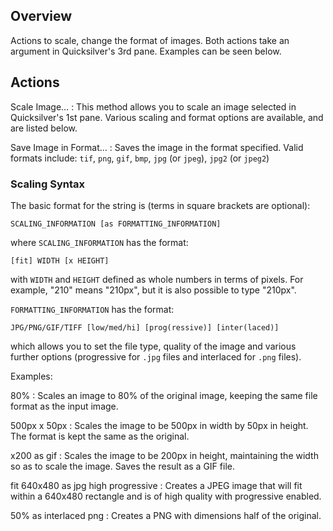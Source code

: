 ## Overview ##

Actions to scale, change the format of images. Both actions take an argument in Quicksilver's 3rd pane. Examples can be seen below.

## Actions ##

Scale Image…
  : This method allows you to scale an image selected in Quicksilver's 1st pane. Various scaling and format options are available, and are listed below.

Save Image in Format…
  : Saves the image in the format specified. Valid formats include:
  `tif`, `png`, `gif`, `bmp`, `jpg` (or `jpeg`), `jpg2` (or `jpeg2`)

### Scaling Syntax ###

The basic format for the string is (terms in square brackets are optional):

    SCALING_INFORMATION [as FORMATTING_INFORMATION]

where `SCALING_INFORMATION` has the format: 

    [fit] WIDTH [x HEIGHT]

with `WIDTH` and `HEIGHT` defined as whole numbers in terms of pixels. For example, "210" means "210px", but it is also possible to type "210px".

`FORMATTING_INFORMATION` has the format:

    JPG/PNG/GIF/TIFF [low/med/hi] [prog(ressive)] [inter(laced)]

which allows you to set the file type, quality of the image and various further options (progressive for `.jpg` files and interlaced for `.png` files).

Examples:

80%
  : Scales an image to 80% of the original image, keeping the same file format as the input image.

500px x 50px
  : Scales the image to be 500px in width by 50px in height. The format is kept the same as the original.

x200 as gif
  : Scales the image to be 200px in height, maintaining the width so as to scale the image. Saves the result as a GIF file.

fit 640x480 as jpg high progressive
  : Creates a JPEG image that will fit within a 640x480 rectangle and is of high quality with progressive enabled.

50% as interlaced png
  : Creates a PNG with dimensions half of the original.
